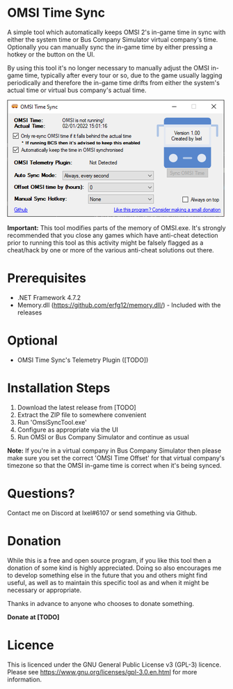 # OMSI Time Sync
A simple tool which automatically keeps OMSI 2's in-game time in sync with either the system time or Bus Company Simulator virtual company's time. Optionally you can manually sync the in-game time by either pressing a hotkey or the button on the UI.

By using this tool it's no longer necessary to manually adjust the OMSI in-game time, typically after every tour or so, due to the game usually lagging periodically and therefore the in-game time drifts from either the system's actual time or virtual bus company's actual time.

![OMSI Time Sync](https://github.com/Ixe1/OMSI-Time-Sync/blob/master/OMSI%20Time%20Sync/screenshot/app.png)

**Important:** This tool modifies parts of the memory of OMSI.exe. It's strongly recommended that you close any games which have anti-cheat detection prior to running this tool as this activity might be falsely flagged as a cheat/hack by one or more of the various anti-cheat solutions out there.

# Prerequisites
- .NET Framework 4.7.2
- Memory.dll (https://github.com/erfg12/memory.dll/) - Included with the releases

# Optional
- OMSI Time Sync's Telemetry Plugin ([TODO])

# Installation Steps
1. Download the latest release from [TODO]
2. Extract the ZIP file to somewhere convenient
3. Run 'OmsiSyncTool.exe'
4. Configure as appropriate via the UI
5. Run OMSI or Bus Company Simulator and continue as usual

**Note:** If you're in a virtual company in Bus Company Simulator then please make sure you set the correct 'OMSI Time Offset' for that virtual company's timezone so that the OMSI in-game time is correct when it's being synced.

# Questions?
Contact me on Discord at Ixel#6107 or send something via Github.

# Donation
While this is a free and open source program, if you like this tool then a donation of some kind is highly appreciated. Doing so also encourages me to develop something else in the future that you and others might find useful, as well as to maintain this specific tool as and when it might be necessary or appropriate.

Thanks in advance to anyone who chooses to donate something.

**Donate at [TODO]**

# Licence
This is licenced under the GNU General Public License v3 (GPL-3) licence. Please see https://www.gnu.org/licenses/gpl-3.0.en.html for more information.
